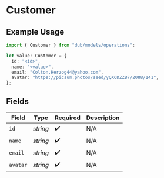 # Customer

## Example Usage

```typescript
import { Customer } from "dub/models/operations";

let value: Customer = {
  id: "<id>",
  name: "<value>",
  email: "Colton.Herzog44@yahoo.com",
  avatar: "https://picsum.photos/seed/yQX6DZZB7/2088/141",
};
```

## Fields

| Field              | Type               | Required           | Description        |
| ------------------ | ------------------ | ------------------ | ------------------ |
| `id`               | *string*           | :heavy_check_mark: | N/A                |
| `name`             | *string*           | :heavy_check_mark: | N/A                |
| `email`            | *string*           | :heavy_check_mark: | N/A                |
| `avatar`           | *string*           | :heavy_check_mark: | N/A                |